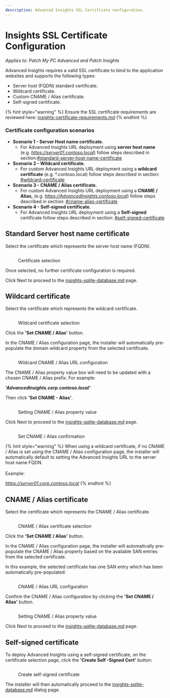 ```yaml
---
description: Advanced Insights SSL Certificate configuration.
---
```


# Insights SSL Certificate Configuration

_Applies to: Patch My PC Advanced and Patch Insights_

Advanced Insights requires a valid SSL certificate to bind to the application websites and supports the following types:

* Server host (FQDN) standard certificate.
* Wildcard certificate.
* Custom CNAME / Alias certificate.
* Self-signed certificate.

{% hint style="warning" %}
Ensure the SSL certificate requirements are reviewed here: [insights-certificate-requirements.md](../advanced-and-patch-insights-requirements-and-prerequisites/insights-certificate-requirements.md "mention")
{% endhint %}

### Certificate configuration scenarios

* **Scenario 1 - Server Host name certificate.**
  * For Advanced Insights URL deployment using **server host name** (e.g. _https://server01.contoso.local_) follow steps described in section:[#standard-server-host-name-certificate](insights-ssl-certificate-configuration.md#standard-server-host-name-certificate "mention")
* **Scenario 2 - Wildcard certificate.**
  * For custom Advanced Insights URL deployment using a **wildcard certificate** (e.g. \*.contoso.local) follow steps described in section: [#wildcard-certificate](insights-ssl-certificate-configuration.md#wildcard-certificate "mention")
* **Scenario 3 - CNAME / Alias certificate.**
  * For custom Advanced Insights URL deployment using a **CNAME / Alias,** (e.g. _https://AdvancedInsights.contoso.local_) follow steps described in section: [#cname-alias-certificate](insights-ssl-certificate-configuration.md#cname-alias-certificate "mention")
* **Scenario 4 - Self-signed certificate.**
  * For Advanced Insights URL deployment using a **Self-signed** certificate follow steps described in section: [#self-signed-certificate](insights-ssl-certificate-configuration.md#self-signed-certificate "mention")



## Standard Server host name certificate

Select the certificate which represents the server host name (FQDN).

<figure><img src="../../.gitbook/assets/image (1297).png" alt=""><figcaption><p>Certificate selection</p></figcaption></figure>

Once selected, no further certificate configuration is required.

Click Next to proceed to the [insights-sqlite-database.md](insights-sqlite-database.md "mention") page.

## Wildcard certificate

Select the certificate which represents the wildcard certificate.

<figure><img src="../../.gitbook/assets/image (1298).png" alt=""><figcaption><p>Wildcard certificate selection</p></figcaption></figure>

Click the **'Set CNAME / Alias'** button.

In the CNAME / Alias configuration page, the installer will automatically pre-populate the domain wildcard property from the selected certificate.

<figure><img src="../../.gitbook/assets/image (1300).png" alt=""><figcaption><p>Wildcard CNAME / Alias URL configuration</p></figcaption></figure>

The CNAME / Alias property value box will need to be updated with a chosen CNAME / Alias prefix. For example:

_**'AdvancedInsights.corp.contoso.local'**_

Then click **'Set CNAME - Alias'**.

<figure><img src="../../.gitbook/assets/image (1302).png" alt=""><figcaption><p>Setting CNAME / Alias property value</p></figcaption></figure>

Click Next to proceed to the [insights-sqlite-database.md](insights-sqlite-database.md "mention") page.

<figure><img src="../../.gitbook/assets/image (1303).png" alt=""><figcaption><p>Set CNAME / Alias confirmation</p></figcaption></figure>

{% hint style="warning" %}
When using a wildcard certificate, if no CNAME / Alias is set using the CNAME / Alias configuration page, the installer will automatically default to setting the Advanced Insights URL to the server host name FQDN.\
\
Example:&#x20;

_https://server01.corp.contoso.local_
{% endhint %}

## CNAME / Alias certificate

Select the certificate which represents the CNAME / Alias certificate.

<figure><img src="../../.gitbook/assets/image (1299).png" alt=""><figcaption><p>CNAME / Alias certificate selection</p></figcaption></figure>

Click the **'Set CNAME / Alias'** button.

In the CNAME / Alias configuration page, the installer will automatically pre-populate the CNAME / Alias property based on the available SAN entries from the selected certificate.

In this example, the selected certificate has one SAN entry which has been automatically pre-populated:

<figure><img src="../../.gitbook/assets/image (1304).png" alt=""><figcaption><p>CNAME / Alias URL configuration</p></figcaption></figure>

Confirm the CNAME / Alias configuration by clicking the **'Set CNAME / Alias'** button.

<figure><img src="../../.gitbook/assets/image (1305).png" alt=""><figcaption><p>Setting CNAME / Alias property value</p></figcaption></figure>

Click Next to proceed to the [insights-sqlite-database.md](insights-sqlite-database.md "mention") page.

## Self-signed certificate

To deploy Advanced Insights using a self-signed certificate, on the certificate selection page, click the **'Create Self -Signed Cert'** button:

<figure><img src="../../.gitbook/assets/image (1022).png" alt=""><figcaption><p>Create self-signed certificate</p></figcaption></figure>

The installer will then automatically proceed to the [insights-sqlite-database.md](insights-sqlite-database.md "mention") dialog page.
